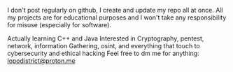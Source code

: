 I don't post regularly on github, I create and update my repo all at once. All my projects are for educational purposes and I won't take any responsibility for misuse (especially for software). 

Actually learning C++ and Java
Interested in Cryptography, pentest, network, information Gathering, osint, and everything that touch to cybersecurity and ethical hacking
Feel free to dm me for anything: lopodistrict@proton.me
